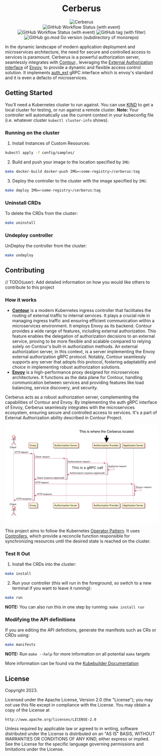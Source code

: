 <h1 align="center">Cerberus</h1>

<p align="center">
    <img alt="Cerberus" src="./docs/asssets/imgs/cerberus.webp">
    <br />
    <img alt="GitHub Workflow Status (with event)" src="https://img.shields.io/github/actions/workflow/status/snapp-incubator/Cerberus/test.yml?style=for-the-badge&logo=github&label=test">
    <img alt="GitHub Workflow Status (with event)" src="https://img.shields.io/github/actions/workflow/status/snapp-incubator/Cerberus/release.yml?style=for-the-badge&logo=github&label=release">
    <img alt="GitHub tag (with filter)" src="https://img.shields.io/github/v/tag/snapp-incubator/Cerberus?style=for-the-badge&logo=git">
    <img alt="GitHub go.mod Go version (subdirectory of monorepo)" src="https://img.shields.io/github/go-mod/go-version/snapp-incubator/Cerberus?style=for-the-badge&logo=go">
</p>

In the dynamic landscape of modern application deployment and microservices architecture, the need for secure and controlled access to services is paramount. Cerberus is a powerful authorization server, seamlessly integrates with [Contour](https://projectcontour.io/)., leveraging the [External Authorization interface](https://projectcontour.io/guides/external-authorization/) of [Envoy](https://www.envoyproxy.io/), to provide a dynamic and flexible access control solution. It implements [auth_ext](https://www.envoyproxy.io/docs/envoy/v1.28.0/api-v3/service/auth/v3/external_auth.proto.html) gRPC interface which is envoy's standard and it is even a defacto of microservices.

## Getting Started

You’ll need a Kubernetes cluster to run against. You can use [KIND](https://sigs.k8s.io/kind) to get a local cluster for testing, or run against a remote cluster.
**Note:** Your controller will automatically use the current context in your kubeconfig file (i.e. whatever cluster `kubectl cluster-info` shows).

### Running on the cluster

1. Install Instances of Custom Resources:

```sh
kubectl apply -f config/samples/
```

2. Build and push your image to the location specified by `IMG`:

```sh
make docker-build docker-push IMG=<some-registry>/cerberus:tag
```

3. Deploy the controller to the cluster with the image specified by `IMG`:

```sh
make deploy IMG=<some-registry>/cerberus:tag
```

### Uninstall CRDs

To delete the CRDs from the cluster:

```sh
make uninstall
```

### Undeploy controller

UnDeploy the controller from the cluster:

```sh
make undeploy
```

## Contributing

// TODO(user): Add detailed information on how you would like others to contribute to this project

### How it works

- [**Contour**](https://projectcontour.io/) is a modern Kubernetes ingress controller that facilitates the routing of external traffic to internal services. It plays a crucial role in managing ingress traffic and ensuring efficient communication within a microservices environment. It employs Envoy as its backend.
Contour provides a wide range of features, including external authorization. This feature enables the delegation of authorization decisions to an external service, proving to be more flexible and scalable compared to relying solely on Contour's built-in authorization methods. An external authorization server, in this context, is a server implementing the Envoy external authorization gRPC protocol. Notably, Contour seamlessly supports any server that adopts this protocol, fostering adaptability and choice in implementing robust authorization solutions.
- [**Envoy**](https://www.envoyproxy.io/) is a high-performance proxy designed for microservices architectures. It functions as the data plane for Contour, handling communication between services and providing features like load balancing, service discovery, and security.

Cerberus acts as a robust authorization server, complementing the capabilities of Contour and Envoy. By implementing the auth gRPC interface of Envoy, Cerberus seamlessly integrates with the microservices ecosystem, ensuring secure and controlled access to services. It's a part of External Authorization ability described in Contour Project.

![The San Juan Mountains are beautiful!](./docs/asssets/imgs/sequence.png)

This project aims to follow the Kubernetes [Operator Pattern](https://kubernetes.io/docs/concepts/extend-kubernetes/operator/). It uses [Controllers](https://kubernetes.io/docs/concepts/architecture/controller/), which provide a reconcile function responsible for synchronizing resources until the desired state is reached on the cluster.



### Test It Out

1. Install the CRDs into the cluster:

```sh
make install
```

2. Run your controller (this will run in the foreground, so switch to a new terminal if you want to leave it running):

```sh
make run
```

**NOTE:** You can also run this in one step by running: `make install run`

### Modifying the API definitions

If you are editing the API definitions, generate the manifests such as CRs or CRDs using:

```sh
make manifests
```

**NOTE:** Run `make --help` for more information on all potential `make` targets

More information can be found via the [Kubebuilder Documentation](https://book.kubebuilder.io/introduction.html)

## License

Copyright 2023.

Licensed under the Apache License, Version 2.0 (the "License");
you may not use this file except in compliance with the License.
You may obtain a copy of the License at

    http://www.apache.org/licenses/LICENSE-2.0

Unless required by applicable law or agreed to in writing, software
distributed under the License is distributed on an "AS IS" BASIS,
WITHOUT WARRANTIES OR CONDITIONS OF ANY KIND, either express or implied.
See the License for the specific language governing permissions and
limitations under the License.
